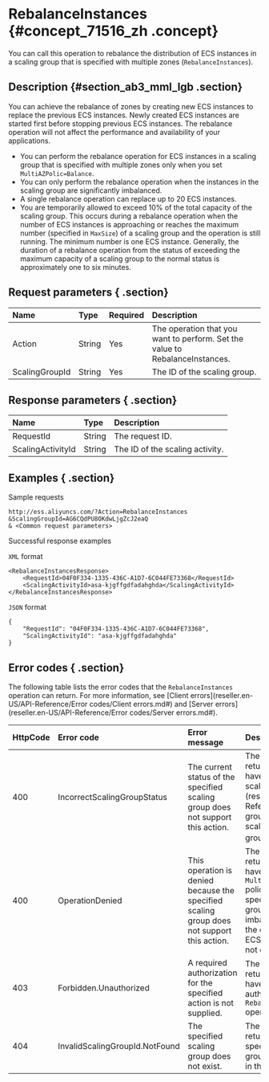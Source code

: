 # RebalanceInstances {#concept_71516_zh .concept}

You can call this operation to rebalance the distribution of ECS instances in a scaling group that is specified with multiple zones \(`RebalanceInstances`\).

## Description {#section_ab3_mml_lgb .section}

You can achieve the rebalance of zones by creating new ECS instances to replace the previous ECS instances. Newly created ECS instances are started first before stopping previous ECS instances. The rebalance operation will not affect the performance and availability of your applications.

-   You can perform the rebalance operation for ECS instances in a scaling group that is specified with multiple zones only when you set `MultiAZPolic=Balance`.
-   You can only perform the rebalance operation when the instances in the scaling group are significantly imbalanced.
-   A single rebalance operation can replace up to 20 ECS instances.
-   You are temporarily allowed to exceed 10% of the total capacity of the scaling group. This occurs during a rebalance operation when the number of ECS instances is approaching or reaches the maximum number \(specified in `MaxSize`\) of a scaling group and the operation is still running. The minimum number is one ECS instance. Generally, the duration of a rebalance operation from the status of exceeding the maximum capacity of a scaling group to the normal status is approximately one to six minutes.

## Request parameters { .section}

|Name|Type|Required|Description|
|:---|:---|:-------|:----------|
|Action|String|Yes|The operation that you want to perform. Set the value to RebalanceInstances.|
|ScalingGroupId|String|Yes|The ID of the scaling group.|

## Response parameters { .section}

|Name|Type|Description|
|:---|:---|:----------|
|RequestId|String|The request ID.|
|ScalingActivityId|String|The ID of the scaling activity.|

## Examples { .section}

Sample requests

```
http://ess.aliyuncs.com/?Action=RebalanceInstances
&ScalingGroupId=AG6CQdPU8OKdwLjgZcJ2eaQ 
& <Common request parameters>
```

Successful response examples

`XML` format

```
<RebalanceInstancesResponse> 
    <RequestId>04F0F334-1335-436C-A1D7-6C044FE73368</RequestId>
    <ScalingActivityId>asa-kjgffgdfadahghda</ScalingActivityId>
</RebalanceInstancesResponse> 
```

`JSON` format

```
{
    "RequestId": "04F0F334-1335-436C-A1D7-6C044FE73368",
    "ScalingActivityId": "asa-kjgffgdfadahghda"
}
```

## Error codes { .section}

The following table lists the error codes that the `RebalanceInstances` operation can return. For more information, see [Client errors](reseller.en-US/API-Reference/Error codes/Client errors.md#) and [Server errors](reseller.en-US/API-Reference/Error codes/Server errors.md#).

|HttpCode|Error code|Error message|Description|
|--------|:---------|:------------|:----------|
|400|IncorrectScalingGroupStatus|The current status of the specified scaling group does not support this action.|The error message returned when you have not [Enable a scaling group](reseller.en-US/API-Reference/Scaling group/Enable a scaling group.md#).。|
|400|OperationDenied|This operation is denied because the specified scaling group does not support this action.|The error message returned when you have not set the `MultiAZPolic=Balance` policy in the specified scaling group or the great imbalance issue of the distribution of ECS instances does not occur.|
|403|Forbidden.Unauthorized|A required authorization for the specified action is not supplied.|The error message returned when you have not been authorized to use the `RebalanceInstances` operation.|
|404|InvalidScalingGroupId.NotFound|The specified scaling group does not exist.|The error message returned when the specified scaling group does not exist in this account.|

